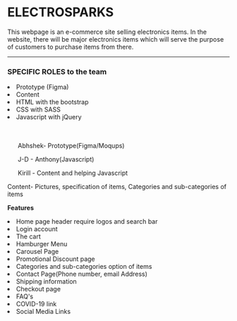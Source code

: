  <h1>ELECTROSPARKS</h1>
This webpage is an e-commerce site selling electronics items. In the website, there will be major electronics items which will serve the purpose of customers to purchase items from there.
<hr>
<h3>SPECIFIC ROLES to the team</h3>
<li>Prototype (Figma)</li> 
<li>Content</li>
<li>HTML with the bootstrap</li>
<li>CSS with SASS</li>
<li>Javascript with jQuery</li><br><br>
<ul>Abhshek- Prototype(Figma/Moqups)</ul>
<ul<Abhishek - Owen(HTML & CSS)</ul>
<ul>J-D - Anthony(Javascript)</ul>
<ul>Kirill - Content and helping Javascript</ul>

Content- Pictures, specification of items, Categories and sub-categories of items

<b>Features</b>
<li>Home page header require logos and search bar</li>
<li>Login account</li>
<li>The cart</li>
<li>Hamburger Menu</li>
<li>Carousel Page</li>
<li>Promotional Discount page</li>
<li>Categories and sub-categories option of items</li>
<li>Contact Page(Phone number, email Address)</li>
<li>Shipping information</li>
<li>Checkout page</li>
<li>FAQ's</li>
<li>COVID-19 link</li>
<li>Social Media Links</li>
